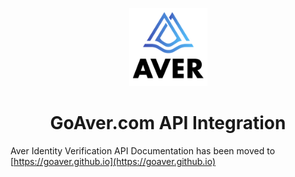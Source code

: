 <p align="center">
<img src="https://github.com/goaver/api-integration/blob/master/images/aver_logo.png?raw=true" width="125px">
</p>

<h1 align="center">GoAver.com API Integration</h1>

Aver Identity Verification API Documentation has been moved to
[https://goaver.github.io](https://goaver.github.io)
